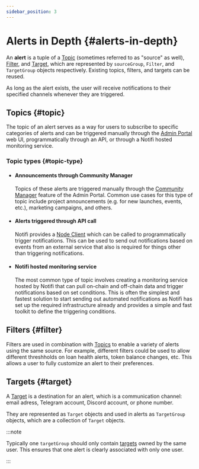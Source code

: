 ```yaml
---
sidebar_position: 3
---
```


# Alerts in Depth {#alerts-in-depth}

An **alert** is a tuple of a [Topic](#topic) (sometimes referred to as "source" as well), [Filter](#filter), and [Target](#target), which are represented by `sourceGroup`, `Filter`, and `TargetGroup` objects respectively. Existing topics, filters, and targets can be reused.

As long as the alert exists, the user will receive notifications to their specified channels whenever they are triggered.

## Topics {#topic}

The topic of an alert serves as a way for users to subscribe to specific categories of alerts and can be triggered manually through the [Admin Portal](../alert-trigger/admin-portal/) web UI, programmatically through an API, or through a Notifi hosted monitoring service. 

### Topic types {#topic-type}

- #### Announcements through Community Manager

  Topics of these alerts are triggered manually through the [Community Manager](../alert-trigger/admin-portal/) feature of the Admin Portal. Common use cases for this type of topic include project announcements (e.g. for new launches, events, etc.), marketing campaigns, and others. 

- #### Alerts triggered through API call 

  Notifi provides a [Node Client](../alert-trigger/node-client/) which can be called to programmatically trigger notifications. This can be used to send out notifications based on events from an external service that also is required for things other than triggering notifications. 

- #### Notifi hosted monitoring service

  The most common type of topic involves creating a monitoring service hosted by Notifi that can pull on-chain and off-chain data and trigger notifications based on set conditions. This is often the simplest and fastest solution to start sending out automated notifications as Notifi has set up the required infrastructure already and provides a simple and fast toolkit to define the triggering conditions. 

## Filters {#filter}

Filters are used in combination with [Topics](#topic) to enable a variety of alerts using the same source.
For example, different filters could be used to allow different threshholds on loan health alerts, token balance changes, etc. This allows a user to fully customize an alert to their preferences.

## Targets {#target}

A [Target](#target) is a destination for an alert, which is a communication channel: email adress, Telegram account, Discord account, or phone number.

They are represented as `Target` objects and used in alerts as `TargetGroup` objects, which are a collection of `Target` objects.

:::note

Typically one `targetGroup` should only contain [targets](#target) owned by the same user. This ensures that one alert is clearly associated with only one user.

:::
